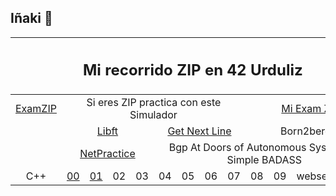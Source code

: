 ## Iñaki 👋
  

<table style="width: 100%;">
    <thead>
        <tr>
            <th align="center" colspan="13"><h2>Mi recorrido ZIP en 42 Urduliz</h2></th> 
        </tr> 
    </thead>
    <tbody>
        <tr>
            <td align="center" style="width: 16%;"><a href="https://github.com/inakilastra/ExamZIP" target="_blank">ExamZIP</a></td>
            <td align="center" colspan="8">Si eres ZIP practica con este Simulador</td> 
            <td align="center" colspan="4"><a href="https://github.com/inakilastra/Mi_Exman_ZIP" target="_blank">Mi Exam ZIP</a></td>
        </tr>    
        <tr>
            <td style="width: 16%;" rowspan="2">&nbsp;</td>
            <td align="center" colspan="4"><a href="https://github.com/inakilastra/Libft" target="_blank">Libft</a></td> 
            <td align="center" colspan="4"><a href="https://github.com/inakilastra/Get_Next_Line" target="_blank">Get Next Line</a></td> 
            <td align="center" colspan="4">Born2beroot</td> 
        </tr>
        <tr>
            <td align="center" colspan="4"><a href="https://github.com/inakilastra/NetPractice" target="_blank">NetPractice</a></td> 
            <td align="center" colspan="8">Bgp At Doors of Autonomous Systems is Simple BADASS</td> 
        </tr>
        <tr>
            <td align="center" style="width: 16%;">C++</td> 
            <td align="center" style="width: 7%;"><a href="https://github.com/inakilastra/CPP00" target="_blank">00</a></td>
            <td align="center" style="width: 7%;"><a href="https://github.com/inakilastra/CPP01" target="_blank">01</a></td>
            <td align="center" style="width: 7%;">02</td>
            <td align="center" style="width: 7%;">03</td>
            <td align="center" style="width: 7%;">04</td>
            <td align="center" style="width: 7%;">05</td>
            <td align="center" style="width: 7%;">06</td>
            <td align="center" style="width: 7%;">07</td>
            <td align="center" style="width: 7%;">08</td>
            <td align="center" style="width: 7%;">09</td>
            <td align="center" style="width: 7%;">webserv</td>
            <td align="center" style="width: 7%;">ft_irc</td>
        </tr>                                
    </tbody>
</table>



<!--
**inakilastra/inakilastra** is a ✨ _special_ ✨ repository because its `README.md` (this file) appears on your GitHub profile.

Here are some ideas to get you started:

- 🔭 I’m currently working on ...
- 🌱 I’m currently learning ...
- 👯 I’m looking to collaborate on ...
- 🤔 I’m looking for help with ...
- 💬 Ask me about ...
- 📫 How to reach me: ...
- 😄 Pronouns: ...
- ⚡ Fun fact: ...
-->
